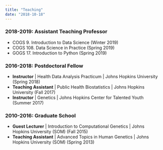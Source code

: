 ```yaml
---
title: "Teaching"
date: "2018-10-18"
---
```



### 2018-2019: Assistant Teaching Professor
- COGS 9. Introduction to Data Science (Winter 2019)
- COGS 108. Data Science in Practice (Spring 2019)
- GOGS 17. Introduction to Python (Spring 2019)

### 2016-2018: Postdoctoral Fellow
- __Instructor__ | Health Data Analysis Practicum | Johns Hopkins University (Spring 2018)
- __Teaching Assistant__ | Public Health Biostatistics | Johns Hopkins University (Fall 2017)
- __Instructor__ | Genetics | Johns Hopkins Center for Talented Youth (Summer 2017)

### 2010-2016: Graduate School
-  __Guest Lecturer__ | Introduction to Computational Genetics | Johns Hopkins University (SOM) (Fall 2015)
-  __Teaching Assistant__ | Advanced Topics in Human Genetics | Johns Hopkins University (SOM) (Spring 2013)
